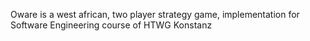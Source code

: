 Oware is a west african, two player strategy game, 
implementation for Software Engineering course of HTWG Konstanz
